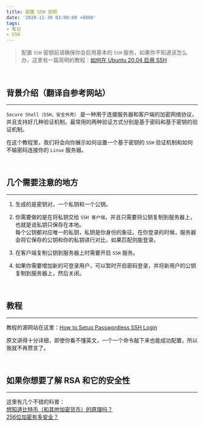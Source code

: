 ```yaml
---
title: 配置 SSH 密钥
date: '2020-11-30 03:00:00 +0800'
tags:
- 笔记
- SSH
---
```


> 配置 `SSH` 密钥前请确保你会启用基本的 `SSH` 服务，如果你不知道该怎么办，这里有一篇简明的教程：[如何在 Ubuntu 20.04 启用 SSH](https://developer.aliyun.com/article/763896)  

<br>

## 背景介绍（翻译自参考网站）
___

`Secure Shell（SSH，安全外壳）` 是一种用于连接服务器和客户端的加密网络协议，并且支持好几种验证机制。最常用的两种验证方式分别是基于密码和基于密钥的验证机制。  

在这个教程里，我们将会向你展示如何设置一个基于密钥的 `SSH` 验证机制和如何不输密码连接你的 `Linux` 服务器。  

<br>

## 几个需要注意的地方
___

1. 生成的是密钥对，一个私钥和一个公钥。  

2. 你需要做的是在将私钥交给 `SSH 客户端`，并且只需要将公钥复制到服务器上，也就是说私钥只保存在本地。  
    每个公钥都对应唯一的私钥，私钥是你身份的象征。在你登录的时候，服务器会将它保存的公钥和你的私钥进行对比，如果匹配则能登录。  

3. 在客户端复制公钥到服务器上时需要开启 `SSH` 服务。  

4. 如果你需要增加新的可登录用户，可以暂时开启密码登录，并将新用户的公钥复制到服务器上，然后关闭。  

<br>

## 教程
___

教程的源网站在这里：[How to Setup Passwordless SSH Login](https://linuxize.com/post/how-to-setup-passwordless-ssh-login/?spm=a2c6h.12873639.0.0.7539785dKjw1jo)  

原文讲得十分详细，即使你看不懂英文，一个一个命令敲下来也能成功配置，所以我就不再赘言了。  

<br>

## 如果你想要了解 RSA 和它的安全性
___

这里有几个不错的科普：  
[想知道比特币（和其他加密货币）的原理吗？](https://www.bilibili.com/video/BV11x411i72w/?spm_id_from=333.788.videocard.0)  
[256位加密有多安全？](https://www.bilibili.com/video/BV1yx411i7BX)
